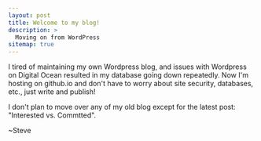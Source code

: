 ```yaml
---
layout: post
title: Welcome to my blog!
description: >
  Moving on from WordPress
sitemap: true
---
```


I tired of maintaining my own Wordpress blog, and issues with Wordpress on Digital Ocean resulted in my database going down repeatedly. Now I'm hosting on github.io and don't have to worry about site security, databases, etc., just write and publish!

I don't plan to move over any of my old blog except for the latest post: "Interested vs. Commtted".

~Steve
